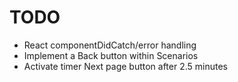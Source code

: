 TODO
====================

* React componentDidCatch/error handling
* Implement a Back button within Scenarios
* Activate timer Next page button after 2.5 minutes